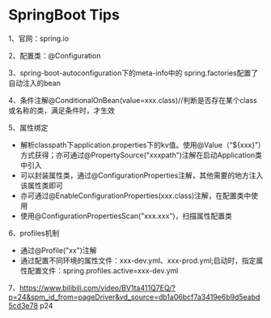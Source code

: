 # SpringBoot Tips
1、官网：spring.io

2、配置类：@Configuration

3、spring-boot-autoconfiguration下的meta-info中的 spring.factories配置了自动注入的bean 

4、条件注解@ConditionalOnBean(value=xxx.class)//判断是否存在某个class或名称的类，满足条件时，才生效

5、属性绑定
- 解析classpath下application.properties下的kv值。使用@Value（“${xxx}”）方式获得；亦可通过@PropertySource("xxxpath")注解在启动Application类中引入
- 可以封装属性类，通过@ConfigurationProperties注解，其他需要的地方注入该属性类即可
- 亦可通过@EnableConfigurationProperties(xxx.class)注解，在配置类中使用
- 使用@ConfigurationPropertiesScan("xxx.xxx")，扫描属性配置类

6、profiles机制
- 通过@Profile("xx")注解
- 通过配置不同环境的属性文件：xxx-dev.yml、xxx-prod.yml;启动时，指定属性配置文件：spring.profiles.active=xxx-dev.yml

7、https://www.bilibili.com/video/BV1ta411Q7EQ/?p=24&spm_id_from=pageDriver&vd_source=db1a06bcf7a3419e6b9d5eabd5cd3e78 p24



